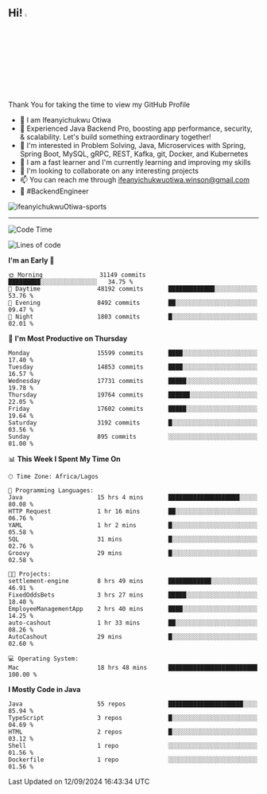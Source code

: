 <!-- BLOG-POST-LIST:START --><!-- BLOG-POST-LIST:END -->

## Hi! <img src="https://media.giphy.com/media/hvRJCLFzcasrR4ia7z/giphy.gif" width="4%"> 

Thank You for taking the time to view my GitHub Profile

- 👋 I am Ifeanyichukwu Otiwa
- 🚀 Experienced Java Backend Pro, boosting app performance, security, & scalability. Let's build something extraordinary together!
- 👀 I'm interested in Problem Solving, Java, Microservices with Spring, Spring Boot, MySQL, gRPC, REST, Kafka, git, Docker, and Kubernetes
- 🌱 I am a fast learner and I'm currently learning and improving my skills
- 💞️ I'm looking to collaborate on any interesting projects
- 📫 You can reach me through ifeanyichukwuotiwa.winson@gmail.com
- 🚀 #BackendEngineer

<p align="left" marginTop="10px"> <img src="https://komarev.com/ghpvc/?username=ifeanyichukwuOtiwa-sports&label=Profile%20views&color=0e75b6&style=for-the-badge" alt="ifeanyichukwuOtiwa-sports" /> </p>

***

<!--START_SECTION:waka-->
![Code Time](http://img.shields.io/badge/Code%20Time-2%2C891%20hrs%2026%20mins-blue)

![Lines of code](https://img.shields.io/badge/From%20Hello%20World%20I%27ve%20Written-21.6%20million%20lines%20of%20code-blue)

**I'm an Early 🐤** 

```text
🌞 Morning                31149 commits       █████████░░░░░░░░░░░░░░░░   34.75 % 
🌆 Daytime                48192 commits       █████████████░░░░░░░░░░░░   53.76 % 
🌃 Evening                8492 commits        ██░░░░░░░░░░░░░░░░░░░░░░░   09.47 % 
🌙 Night                  1803 commits        █░░░░░░░░░░░░░░░░░░░░░░░░   02.01 % 
```
📅 **I'm Most Productive on Thursday** 

```text
Monday                   15599 commits       ████░░░░░░░░░░░░░░░░░░░░░   17.40 % 
Tuesday                  14853 commits       ████░░░░░░░░░░░░░░░░░░░░░   16.57 % 
Wednesday                17731 commits       █████░░░░░░░░░░░░░░░░░░░░   19.78 % 
Thursday                 19764 commits       ██████░░░░░░░░░░░░░░░░░░░   22.05 % 
Friday                   17602 commits       █████░░░░░░░░░░░░░░░░░░░░   19.64 % 
Saturday                 3192 commits        █░░░░░░░░░░░░░░░░░░░░░░░░   03.56 % 
Sunday                   895 commits         ░░░░░░░░░░░░░░░░░░░░░░░░░   01.00 % 
```


📊 **This Week I Spent My Time On** 

```text
🕑︎ Time Zone: Africa/Lagos

💬 Programming Languages: 
Java                     15 hrs 4 mins       ████████████████████░░░░░   80.08 % 
HTTP Request             1 hr 16 mins        ██░░░░░░░░░░░░░░░░░░░░░░░   06.76 % 
YAML                     1 hr 2 mins         █░░░░░░░░░░░░░░░░░░░░░░░░   05.58 % 
SQL                      31 mins             █░░░░░░░░░░░░░░░░░░░░░░░░   02.76 % 
Groovy                   29 mins             █░░░░░░░░░░░░░░░░░░░░░░░░   02.58 % 

🐱‍💻 Projects: 
settlement-engine        8 hrs 49 mins       ████████████░░░░░░░░░░░░░   46.91 % 
FixedOddsBets            3 hrs 27 mins       █████░░░░░░░░░░░░░░░░░░░░   18.40 % 
EmployeeManagementApp    2 hrs 40 mins       ████░░░░░░░░░░░░░░░░░░░░░   14.25 % 
auto-cashout             1 hr 33 mins        ██░░░░░░░░░░░░░░░░░░░░░░░   08.26 % 
AutoCashout              29 mins             █░░░░░░░░░░░░░░░░░░░░░░░░   02.60 % 

💻 Operating System: 
Mac                      18 hrs 48 mins      █████████████████████████   100.00 % 
```

**I Mostly Code in Java** 

```text
Java                     55 repos            █████████████████████░░░░   85.94 % 
TypeScript               3 repos             █░░░░░░░░░░░░░░░░░░░░░░░░   04.69 % 
HTML                     2 repos             █░░░░░░░░░░░░░░░░░░░░░░░░   03.12 % 
Shell                    1 repo              ░░░░░░░░░░░░░░░░░░░░░░░░░   01.56 % 
Dockerfile               1 repo              ░░░░░░░░░░░░░░░░░░░░░░░░░   01.56 % 
```




 Last Updated on 12/09/2024 16:43:34 UTC
<!--END_SECTION:waka-->

<!--
<p align="center">
![trophy](https://github-profile-trophy.vercel.app/?username=ifeanyichukwuOtiwa-sports&theme=onedark) (https://github.com/ryo-ma/github-profile-trophy)
</p>
-->

<!---
ifeanyi-otiwa/ifeanyi-otiwa is a ✨ special ✨ repository because its `README.md` (this file) appears on your GitHub profile.
You can click the Preview link to take a look at your changes.
--->
